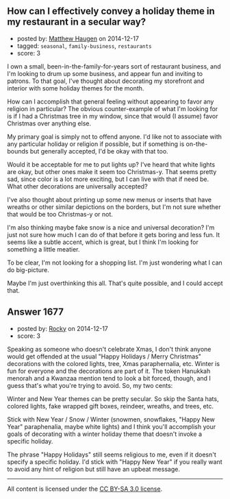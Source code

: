 ## How can I effectively convey a holiday theme in my restaurant in a secular way?

- posted by: [Matthew Haugen](https://stackexchange.com/users/1325646/matthew-haugen) on 2014-12-17
- tagged: `seasonal`, `family-business`, `restaurants`
- score: 3

I own a small, been-in-the-family-for-years sort of restaurant business, and I'm looking to drum up some business, and appear fun and inviting to patrons. To that goal, I've thought about decorating my storefront and interior with some holiday themes for the month.

How can I accomplish that general feeling without appearing to favor any religion in particular? The obvious counter-example of what I'm looking for is if I had a Christmas tree in my window, since that would (I assume) favor Christmas over anything else.

My primary goal is simply not to offend anyone. I'd like not to associate with any particular holiday or religion if possible, but if something is on-the-bounds but generally accepted, I'd be okay with that too.

Would it be acceptable for me to put lights up? I've heard that white lights are okay, but other ones make it seem too Christmas-y. That seems pretty sad, since color is a lot more exciting, but I can live with that if need be. What other decorations are universally accepted?

I've also thought about printing up some new menus or inserts that have wreaths or other similar depictions on the borders, but I'm not sure whether that would be too Christmas-y or not.

I'm also thinking maybe fake snow is a nice and universal decoration? I'm just not sure how much I can do of that before it gets boring and less fun. It seems like a subtle accent, which is great, but I think I'm looking for something a little meatier.

To be clear, I'm not looking for a shopping list. I'm just wondering what I can do big-picture.

Maybe I'm just overthinking this all. That's quite possible, and I could accept that.


## Answer 1677

- posted by: [Rocky](https://stackexchange.com/users/4448541/rocky) on 2014-12-17
- score: 3

Speaking as someone who doesn't celebrate Xmas, I don't think anyone would get offended at the usual "Happy Holidays / Merry Christmas" decorations with the colored lights, tree, Xmas paraphernalia, etc. Winter is fun for everyone and the decorations are part of it. The token Hanukkah menorah and a Kwanzaa mention tend to look a bit forced, though, and I guess that's what you're trying to avoid. So, my two cents:

Winter and New Year themes can be pretty secular. So skip the Santa hats, colored lights, fake wrapped gift boxes, reindeer, wreaths, and trees, etc.

Stick with New Year / Snow / Winter (snowmen, snowflakes, "Happy New Year" paraphenalia, maybe white lights) and I think you'll accomplish your goals of decorating with a winter holiday theme that doesn't invoke a specific holiday.

The phrase "Happy Holidays" still seems religious to me, even if it doesn't specify a specific holiday. I'd stick with "Happy New Year" if you really want to avoid any hint of religion but still have an upbeat message.



---

All content is licensed under the [CC BY-SA 3.0 license](https://creativecommons.org/licenses/by-sa/3.0/).
